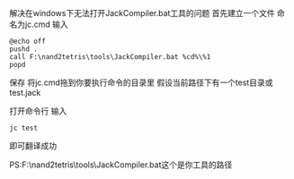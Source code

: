 解决在windows下无法打开JackCompiler.bat工具的问题
首先建立一个文件 命名为jc.cmd 输入
```
@echo off
pushd .
call F:\nand2tetris\tools\JackCompiler.bat %cd%\%1
popd
```
保存 将jc.cmd拖到你要执行命令的目录里
假设当前路径下有一个test目录或test.jack

打开命令行 输入
```
jc test
```
即可翻译成功

PS:F:\nand2tetris\tools\JackCompiler.bat这个是你工具的路径

